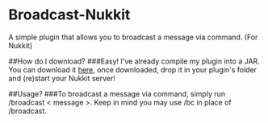 # Broadcast-Nukkit
A simple plugin that allows you to broadcast a message via command. (For Nukkit)

##How do I download?
###Easy! I've already compile my plugin into a JAR. You can download it [here](https://raw.githubusercontent.com/applqpak/Broadcast-Nukkit/master/Broadcast.jar), once downloaded, drop it in your plugin's folder and (re)start your Nukkit server!

##Usage?
###To broadcast a message via command, simply run /broadcast < message >. Keep in mind you may use /bc in place of /broadcast.
